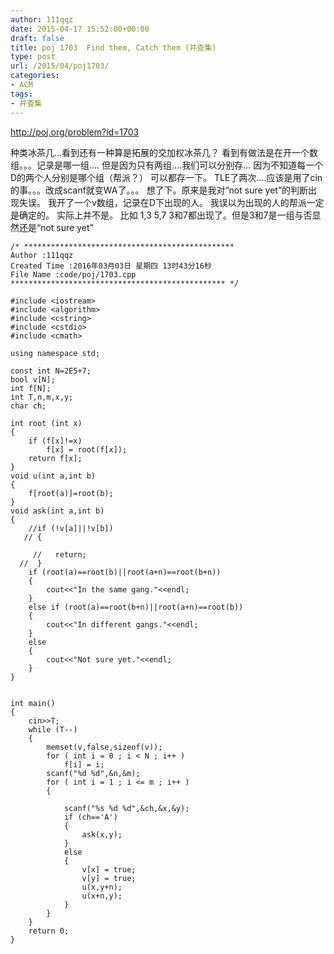 ```yaml
---
author: 111qqz
date: 2015-04-17 15:52:00+00:00
draft: false
title: poj 1703  Find them, Catch them (并查集)
type: post
url: /2015/04/poj1703/
categories:
- ACM
tags:
- 并查集
---
```











http://poj.org/problem?id=1703







种类冰茶几...看到还有一种算是拓展的交加权冰茶几？
看到有做法是在开一个数组。。。记录是哪一组....
但是因为只有两组....我们可以分别存...
因为不知道每一个D的两个人分别是哪个组（帮派？）
可以都存一下。
TLE了两次....应该是用了cin的事。。。改成scanf就变WA了。。。
想了下。原来是我对“not sure yet”的判断出现失误。
我开了一个v数组，记录在D下出现的人。
我误以为出现的人的帮派一定是确定的。
实际上并不是。
比如 1,3 5,7 3和7都出现了。但是3和7是一组与否显然还是“not sure yet”




 

    
    /* ***********************************************
    Author :111qqz
    Created Time :2016年03月03日 星期四 13时43分16秒
    File Name :code/poj/1703.cpp
    ************************************************ */
    
    #include <iostream>
    #include <algorithm>
    #include <cstring>
    #include <cstdio>
    #include <cmath>
    
    using namespace std;
    
    const int N=2E5+7;
    bool v[N];
    int f[N];
    int T,n,m,x,y;
    char ch;
    
    int root (int x)
    {
        if (f[x]!=x)
            f[x] = root(f[x]);
        return f[x];
    }
    void u(int a,int b)
    {
        f[root(a)]=root(b);
    }
    void ask(int a,int b)
    {
        //if (!v[a]||!v[b])
       // {
            
         //   return;
      //  }
        if (root(a)==root(b)||root(a+n)==root(b+n))
        {
            cout<<"In the same gang."<<endl;
        }
        else if (root(a)==root(b+n)||root(a+n)==root(b))
        {
            cout<<"In different gangs."<<endl;
        }
        else
        {
            cout<<"Not sure yet."<<endl;
        }
    }
    
    
    int main()
    {
        cin>>T;
        while (T--)
        {
            memset(v,false,sizeof(v));
            for ( int i = 0 ; i < N ; i++ )
                f[i] = i;
            scanf("%d %d",&n,&m);
            for ( int i = 1 ; i <= m ; i++ )
            {
    
                scanf("%s %d %d",&ch,&x,&y);
                if (ch=='A')
                {
                    ask(x,y);
                }
                else
                {
                    v[x] = true;
                    v[y] = true;
                    u(x,y+n);
                    u(x+n,y);
                }
            }
        }
        return 0;
    }
    



